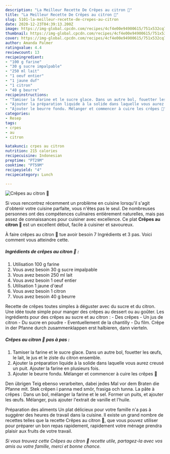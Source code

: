 ```yaml
---
description: "La Meilleur Recette De Crêpes au citron 🍋"
title: "La Meilleur Recette De Crêpes au citron 🍋"
slug: 5101-la-meilleur-recette-de-crepes-au-citron
date: 2020-12-23T04:39:13.200Z
image: https://img-global.cpcdn.com/recipes/4cf4e00e94900615/751x532cq70/crepes-au-citron-🍋-photo-principale-de-la-recette.jpg
thumbnail: https://img-global.cpcdn.com/recipes/4cf4e00e94900615/751x532cq70/crepes-au-citron-🍋-photo-principale-de-la-recette.jpg
cover: https://img-global.cpcdn.com/recipes/4cf4e00e94900615/751x532cq70/crepes-au-citron-🍋-photo-principale-de-la-recette.jpg
author: Amanda Palmer
ratingvalue: 4.4
reviewcount: 13
recipeingredient:
- "100 g farine"
- "30 g sucre impalpable"
- "250 ml lait"
- "1 oeuf entier"
- "1 jaune duf"
- "1 citron"
- "40 g beurre"
recipeinstructions:
- "Tamiser la farine et le sucre glace. Dans un autre bol, fouetter les œufs, le lait, le jus et le ziste du citron ensemble."
- "Ajouter la préparation liquide à la solide dans laquelle vous aurez creusé un puit. Ajouter la farine en plusieurs fois."
- "Ajouter le beurre fondu. Mélanger et commencer à cuire les crêpes 🥞"
categories:
- Resep
tags:
- crpes
- au
- citron

katakunci: crpes au citron 
nutrition: 215 calories
recipecuisine: Indonesian
preptime: "PT29M"
cooktime: "PT59M"
recipeyield: "4"
recipecategory: Lunch

---
```



![Crêpes au citron 🍋](https://img-global.cpcdn.com/recipes/4cf4e00e94900615/751x532cq70/crepes-au-citron-🍋-photo-principale-de-la-recette.jpg)

Si vous rencontrez récemment un problème en cuisine lorsqu'il s'agit d'obtenir votre cuisine parfaite, vous n'êtes pas le seul. De nombreuses personnes ont des compétences culinaires entièrement naturelles, mais pas assez de connaissances pour cuisiner avec excellence. Ce plat <strong> Crêpes au citron 🍋 </strong> est un excellent début, facile à cuisiner et savoureux.

<!--inarticleads1-->

À faire crêpes au citron 🍋 tue avoir besoin 7 Ingrédients et 3 pas. Voici comment vous atteindre cette.

##### Ingrédients de crêpes au citron 🍋 :

1. Utilisation 100 g farine
1. Vous avez besoin 30 g sucre impalpable
1. Vous avez besoin 250 ml lait
1. Vous avez besoin 1 oeuf entier
1. Utilisation 1 jaune d&#39;œuf
1. Vous avez besoin 1 citron
1. Vous avez besoin 40 g beurre


Recette de crêpes toutes simples à déguster avec du sucre et du citron. Une idée toute simple pour manger des crêpes au dessert ou au goûter. Les ingrédients pour des crêpes au sucre et au citron : - Des crêpes - Un jus de citron - Du sucre en poudre - Eventuellement de la chantilly - Du film. Crêpe in der Pfanne durch zusammenklappen erst halbieren, dann vierteln. 

<!--inarticleads2-->

##### Crêpes au citron 🍋 pas à pas :

1. Tamiser la farine et le sucre glace. Dans un autre bol, fouetter les œufs, le lait, le jus et le ziste du citron ensemble.
1. Ajouter la préparation liquide à la solide dans laquelle vous aurez creusé un puit. Ajouter la farine en plusieurs fois.
1. Ajouter le beurre fondu. Mélanger et commencer à cuire les crêpes 🥞


Den übrigen Teig ebenso verarbeiten, dabei jedes Mal vor dem Braten die Pfanne mit. Stek crêpen i panna med smör, frasiga och tunna. La pâte à crêpes : Dans un bol, mélanger la farine et le sel. Former un puits, et ajouter les œufs. Mélanger, puis ajouter l&#39;extrait de vanille et l&#39;huile. 

<!--inarticleads1-->

<p>
Préparation des aliments Un plat délicieux pour votre famille n'a pas à suggérer des heures de travail dans la cuisine. Il existe un grand nombre de recettes telles que la recette Crêpes au citron 🍋, que vous pouvez utiliser pour préparer un bon repas rapidement, rapidement votre ménage prendra plaisir aux fruits de votre travail.
</p>

<p>
<i>Si vous trouvez cette Crêpes au citron 🍋 recette utile, partagez-la avec vos amis ou votre famille, merci et bonne chance.</i>
</p>
